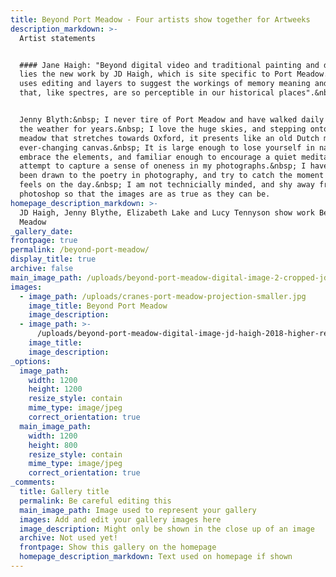 ```yaml
---
title: Beyond Port Meadow - Four artists show together for Artweeks
description_markdown: >-
  Artist statements


  #### Jane Haigh: "Beyond digital video and traditional painting and drawing,
  lies the new work by JD Haigh, which is site specific to Port Meadow. Her work
  uses editing and layers to suggest the workings of memory meaning and time
  that, like spectres, are so perceptible in our historical places".&nbsp;


  Jenny Blyth:&nbsp; I never tire of Port Meadow and have walked daily whatever
  the weather for years.&nbsp; I love the huge skies, and stepping onto the
  meadow that stretches towards Oxford, it presents like an old Dutch master, an
  ever-changing canvas.&nbsp; It is large enough to lose yourself in nature, to
  embrace the elements, and familiar enough to encourage a quiet meditation. I
  attempt to capture a sense of oneness in my photographs.&nbsp; I have always
  been drawn to the poetry in photography, and try to catch the moment as it
  feels on the day.&nbsp; I am not technicially minded, and shy away from
  photoshop so that the images are as true as they can be.
homepage_description_markdown: >-
  JD Haigh, Jenny Blythe, Elizabeth Lake and Lucy Tennyson show work Beyond Port
  Meadow
_gallery_date:
frontpage: true
permalink: /beyond-port-meadow/
display_title: true
archive: false
main_image_path: /uploads/beyond-port-meadow-digital-image-2-cropped-jd-haigh-2018.jpg
images:
  - image_path: /uploads/cranes-port-meadow-projection-smaller.jpg
    image_title: Beyond Port Meadow
    image_description:
  - image_path: >-
      /uploads/beyond-port-meadow-digital-image-jd-haigh-2018-higher-res-3x2-5inch.jpg
    image_title:
    image_description:
_options:
  image_path:
    width: 1200
    height: 1200
    resize_style: contain
    mime_type: image/jpeg
    correct_orientation: true
  main_image_path:
    width: 1200
    height: 800
    resize_style: contain
    mime_type: image/jpeg
    correct_orientation: true
_comments:
  title: Gallery title
  permalink: Be careful editing this
  main_image_path: Image used to represent your gallery
  images: Add and edit your gallery images here
  image_description: Might only be shown in the close up of an image
  archive: Not used yet!
  frontpage: Show this gallery on the homepage
  homepage_description_markdown: Text used on homepage if shown
---
```


